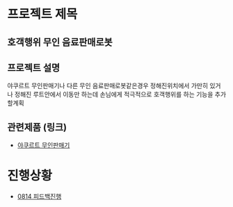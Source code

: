 프로젝트 제목
=============
호객행위 무인 음료판매로봇
-------------
## 프로젝트 설명
 야쿠르트 무인판매기나 다른 무인 음료판매로봇같은경우 정해진위치에서 가만히 있거나 정해진 루트안에서 이동만 하는데 손님에게 적극적으로 호객행위를 하는 기능을 추가할계획
## 관련제품 (링크)
- [야쿠르트 무인판매기](https://www.youtube.com/watch?v=1PDjIo9LsTE)

# 진행상황
- [0814 피드백진행](/feedback/0814.md)
